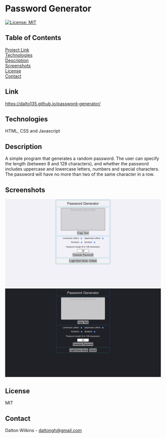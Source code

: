 # Password Generator

[![License: MIT](https://img.shields.io/badge/License-MIT-blue.svg)](https://opensource.org/licenses/MIT)

## Table of Contents
[Project Link](#Link)  
[Technologies](#Technologies)  
[Description](#Description)  
[Screenshots](#Screenshots)  
[License](#License)  
[Contact](#Contact)

## Link
https://dalto135.github.io/password-generator/

## Technologies
HTML, CSS and Javascript

## Description
A simple program that generates a random password. The user can specify the length (between 8 and 128 characters), and whether the password includes uppercase and lowercase letters, numbers and special characters. The password will have no more than two of the same character in a row.

## Screenshots
![Light Mode Screenshot](assets/images/light_mode_screenshot.png)
![Dark Mode Screenshot](assets/images/dark_mode_screenshot.png)

## License
MIT

## Contact
Dalton Wilkins - daltongh@gmail.com
